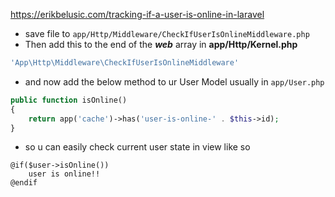 https://erikbelusic.com/tracking-if-a-user-is-online-in-laravel

- save file to `app/Http/Middleware/CheckIfUserIsOnlineMiddleware.php`
- Then add this to the end of the ***web*** array in **app/Http/Kernel.php**

```php
'App\Http\Middleware\CheckIfUserIsOnlineMiddleware'
```

- and now add the below method to ur User Model usually in `app/User.php`

```php
public function isOnline()
{
    return app('cache')->has('user-is-online-' . $this->id);
}
```

- so u can easily check current user state in view like so

```blade
@if($user->isOnline())
    user is online!!
@endif
```
